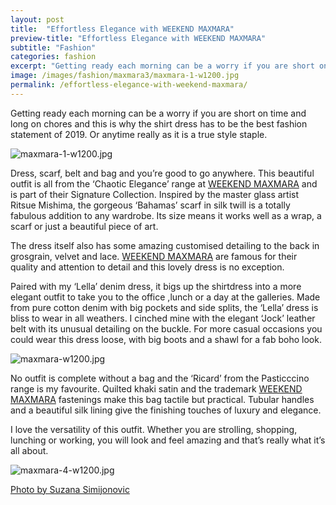 ```yaml
---
layout: post
title:  "Effortless Elegance with WEEKEND MAXMARA"
preview-title: "Effortless Elegance with WEEKEND MAXMARA"
subtitle: "Fashion"
categories: fashion
excerpt: "Getting ready each morning can be a worry if you are short on time and long on chores and this is why the shirt dress has to be the best fashion" 
image: /images/fashion/maxmara3/maxmara-1-w1200.jpg
permalink: /effortless-elegance-with-weekend-maxmara/
---
```

Getting ready each morning can be a worry if you are short on time and long on chores and this is why the shirt dress has to be the best fashion statement of 2019. Or anytime really as it is a true style staple.

<img src="{{ '/images/fashion/maxmara3/maxmara-1-w1200.jpg' | prepend: SourceUrl }}" alt="maxmara-1-w1200.jpg">

Dress, scarf, belt and bag and you’re good to go anywhere. This beautiful outfit is all from the ‘Chaotic Elegance’ range at <a href="https://mt.weekendmaxmara.com/new-arrival?gclsrc=aw.ds&&gclid=EAIaIQobChMI0__qpJPp5AIVEM53Ch0ECAMbEAAYASAAEgIg2fD_BwE" target="_blank">WEEKEND MAXMARA</a> and is part of their Signature Collection. Inspired by the master glass artist Ritsue Mishima, the gorgeous ‘Bahamas’ scarf in silk twill is a totally fabulous addition to any wardrobe. Its size means it works well as a wrap, a scarf or just a beautiful piece of art.

The dress itself also has some amazing customised detailing to the back in grosgrain, velvet and lace. <a href="https://mt.weekendmaxmara.com/new-arrival?gclsrc=aw.ds&&gclid=EAIaIQobChMI0__qpJPp5AIVEM53Ch0ECAMbEAAYASAAEgIg2fD_BwE" target="_blank">WEEKEND MAXMARA</a> are famous for their quality and attention to detail and this lovely dress is no exception.

<div class="row no-gutters">
    <div class="col-md-6 col-sm-12">
        <div class="post-left-image" style="background: url(../images/fashion/maxmara3/maxmara-3-w1200.jpg) no-repeat; background-size: cover; margin-right: 0.5rem; max-height: 630px !important"></div>
    </div>
    <div class="col-md-6 col-sm-12">
        <div class="post-right-image" style="background: url(../images/fashion/maxmara3/maxmara-2-w1200.jpg) no-repeat; background-size: cover; margin-left: 0.5rem; max-height: 630px !important"></div>
    </div>
</div>

Paired with my ‘Lella’ denim dress, it bigs up the shirtdress into a more elegant outfit to take you to the office ,lunch or a day at the galleries. Made from pure cotton denim with big pockets and side splits, the ‘Lella’ dress is bliss to wear in all weathers. I cinched mine with the elegant ‘Jock’ leather belt with its unusual detailing on the buckle. For more casual occasions you could wear this dress loose, with big boots and a shawl for a fab boho look.

<img src="{{ '/images/fashion/maxmara3/maxmara-w1200.jpg' | prepend: SourceUrl }}" alt="maxmara-w1200.jpg">

No outfit is complete without a bag and the ‘Ricard’ from the Pasticccino range is my favourite. Quilted khaki satin and the trademark <a href="https://mt.weekendmaxmara.com/new-arrival?gclsrc=aw.ds&&gclid=EAIaIQobChMI0__qpJPp5AIVEM53Ch0ECAMbEAAYASAAEgIg2fD_BwE" target="_blank">WEEKEND MAXMARA</a> fastenings make this bag tactile but practical. Tubular handles and a beautiful silk lining give the finishing touches of luxury and elegance. 

I love the versatility of this outfit. Whether you are strolling, shopping, lunching or working, you will look and feel amazing and that’s really what it’s all about.

<img src="{{ '/images/fashion/maxmara3/maxmara-4-w1200.jpg' | prepend: SourceUrl }}" alt="maxmara-4-w1200.jpg">

<a href="https://www.instagram.com/simisu__/" target="_blank">Photo by Suzana Simijonovic</a>